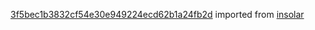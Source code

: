 [3f5bec1b3832cf54e30e949224ecd62b1a24fb2d](https://github.com/insolar/insolar/commit/3f5bec1b3832cf54e30e949224ecd62b1a24fb2d) imported from [insolar](https://github.com/insolar/insolar)
